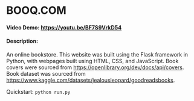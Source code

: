 # BOOQ.COM
#### Video Demo:  https://youtu.be/BF7S9VrkD54
#### Description:
An online bookstore. This website was built using the Flask framework in Python, with webpages built using HTML, CSS, and JavaScript. Book covers were sourced from https://openlibrary.org/dev/docs/api/covers. Book dataset was sourced from https://www.kaggle.com/datasets/jealousleopard/goodreadsbooks.

Quickstart:
``
python run.py
``
